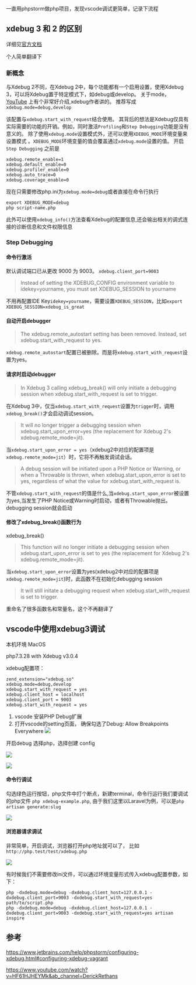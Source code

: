 一直用phpstorm做php项目，发现vscode调试更简单，记录下流程

## xdebug 3 和 2 的区别

详细见[官方文档](https://xdebug.org/docs/upgrade_guide)

个人简单翻译下

### 新概念

与Xdebug 2不同，在Xdebug 2中，每个功能都有一个启用设置，使用Xdebug 3，可以将Xdebug置于特定模式下，如debug或develop。
关于mode，[YouTube](https://www.youtube.com/watch?v=HF61HJHEYMk&ab_channel=DerickRethans) 上有个非常好介绍,xdebug作者讲的。
推荐写成`xdebug.mode=debug,develop`

该配置与`xdebug.start_with_request`结合使用。
其背后的想法是Xdebug仅具有实际需要的功能的开销。例如，同时激活`Profiling`和`Step Debugging`功能是没有意义的。
除了使用`xdebug.mode`设置模式外，还可以使用`XDEBUG_MODE`环境变量来设置模式 。`XDEBUG_MODE`环境变量的值会覆盖通过`xdebug.mode`设置的值。
开启`Step Debugging`
之前是
```
xdebug.remote_enable=1
xdebug.default_enable=0
xdebug.profiler_enable=0
xdebug.auto_trace=0
xdebug.coverage_enable=0
```
现在只需要修改php.ini为`xdebug.mode=debug`或者直接在命令行执行
```
export XDEBUG_MODE=debug
php script-name.php
```
此外可以使用`xdebug_info()`方法查看Xdebug的配置信息,还会输出相关的调式连接的诊断信息和文件权限信息

### Step Debugging

#### 命令行激活

默认调试端口已从更改 9000 为 9003。
`xdebug.client_port=9003`

> Instead of setting the XDEBUG_CONFIG environment variable to idekey=yourname, you must set XDEBUG_SESSION to yourname

不用再配置IDE Key`idekey=yourname`，需要设置`XDEBUG_SESSION`，比如`export XDEBUG_SESSION=xdebug_is_great`

#### 自动开启debugger

> The xdebug.remote_autostart setting has been removed. Instead, set xdebug.start_with_request to yes.

`xdebug.remote_autostart`配置已被删除。而是将`xdebug.start_with_request`设置为yes。

#### 请求时启动debugger

> In Xdebug 3 calling xdebug_break() will only initiate a debugging session when xdebug.start_with_request is set to trigger.

在Xdebug 3中，仅当`xdebug.start_with_request`设置为`trigger`时，调用`xdebug_break()`才会启动调试session。

> It will no longer trigger a debugging session when xdebug.start_upon_error=yes (the replacement for Xdebug 2's xdebug.remote_mode=jit).

当`xdebug.start_upon_error = yes`（xdebug2中对应的配置项是`xdebug.remote_mode=jit`）时，它将不再触发调试会话。

> A debug session will be initiated upon a PHP Notice or Warning, or when a Throwable is thrown, when xdebug.start_upon_error is set to yes, regardless of what the value for xdebug.start_with_request is.

不管`xdebug.start_with_request`的值是什么,当`xdebug.start_upon_error`被设置为yes,当发生了PHP Notice或Warning时启动，或者有Throwable抛出。debugging session就会启动

#### 修改了xdebug_break()函数行为

xdebug_break()

>  This function will no longer initiate a debugging session when xdebug.start_upon_error is set to yes (the replacement for Xdebug 2's xdebug.remote_mode=jit).

当`xdebug.start_upon_error`设置为yes(xdebug2中对应的配置项是`xdebug.remote_mode=jit`)时，此函数不在初始化debugging session

>  It will still initate a debugging request when xdebug.start_with_request is set to trigger.

重命名了很多函数名和常量名，这个不再翻译了

## vscode中使用xdebug3调试

本机环境
MacOS

php7.3.28 with Xdebug v3.0.4

xdebug配置项：
```
zend_extension="xdebug.so"
xdebug.mode=debug,develop
xdebug.start_with_request = yes
xdebug.client_host = localhost
xdebug.client_port = 9003
xdebug.start_with_request = yes
```

1. vscode 安装PHP Debug扩展
2. 打开vscode的setting页面， 确保勾选了Debug: Allow Breakpoints Everywhere
![](https://pek3b.qingstor.com/hexo-blog/hexo-blog/20210919194734.png)

开启debug 选择php，选择创建 config

![](https://pek3b.qingstor.com/hexo-blog/hexo-blog/20210919211029.png)

![](https://pek3b.qingstor.com/hexo-blog/hexo-blog/20210919211105.png)

#### 命令行调试

勾选绿色运行按钮，php文件中打个断点，新建terminal，命令行运行我们要调试的php文件
`php xdebug-example.php`, 由于我们这里以Laravel为例，可以是`php artisan generate:slug`

![](https://pek3b.qingstor.com/hexo-blog/hexo-blog/20210919211508.png)

#### 浏览器请求调试

非常简单，开启调试，浏览器打开php地址就可以了， 比如`http://php.test/test/xdebug.php`

![](https://pek3b.qingstor.com/hexo-blog/hexo-blog/20210919212439.png)

有时候我们不需要修改ini文件，可以通过环境变量形式传入xdebug配置参数，如下：
```
php -dxdebug.mode=debug -dxdebug.client_host=127.0.0.1 -dxdebug.client_port=9003 -dxdebug.start_with_request=yes path/to/script.php 
php -dxdebug.mode=debug -dxdebug.client_host=127.0.0.1 -dxdebug.client_port=9003 -dxdebug.start_with_request=yes artisan inspire
```

## 参考

https://www.jetbrains.com/help/phpstorm/configuring-xdebug.html#configuring-xdebug-vagrant

https://www.youtube.com/watch?v=HF61HJHEYMk&ab_channel=DerickRethans
